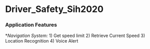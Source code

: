 # Driver_Safety_Sih2020

### Application Features

  *_Navigation System:_
    1) Get speed limit
    2) Retrieve Current Speed
    3) Location Recognition
    4) Voice Alert
